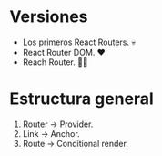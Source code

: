 # Versiones

- Los primeros React Routers. 💀
- React Router DOM. ❤
- Reach Router. 🤜🤛


# Estructura general

1. Router -> Provider.
2. Link -> Anchor.  
3. Route -> Conditional render.